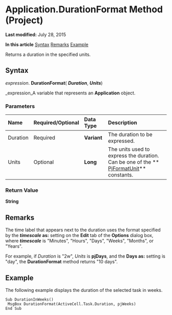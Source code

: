 
# Application.DurationFormat Method (Project)

 **Last modified:** July 28, 2015

 **In this article**
 [Syntax](#sectionSection0)
 [Remarks](#sectionSection1)
 [Example](#sectionSection2)


Returns a duration in the specified units.


## Syntax
<a name="sectionSection0"> </a>

 _expression_. **DurationFormat**( **_Duration_**,  **_Units_**)

 _expression_A variable that represents an  **Application** object.


### Parameters



|**Name**|**Required/Optional**|**Data Type**|**Description**|
|:-----|:-----|:-----|:-----|
|Duration|Required| **Variant**|The duration to be expressed.|
|Units|Optional| **Long**|The units used to express the duration. Can be one of the  ** [PjFormatUnit](51cbe9ff-f4af-c02b-365a-e1db0ee1fb57.md)** constants.|

### Return Value

 **String**


## Remarks
<a name="sectionSection1"> </a>

The time label that appears next to the duration uses the format specified by the  **_timescale_ as:** setting on the **Edit** tab of the **Options** dialog box, where **_timescale_** is "Minutes", "Hours", "Days", "Weeks", "Months", or "Years".

 For example, if _Duration_ is "2w", _Units_ is **pjDays**, and the  **Days as:** setting is "day", the **DurationFormat** method returns "10 days".


## Example
<a name="sectionSection2"> </a>

The following example displays the duration of the selected task in weeks.


```
Sub DurationInWeeks() 
 MsgBox DurationFormat(ActiveCell.Task.Duration, pjWeeks) 
End Sub
```

